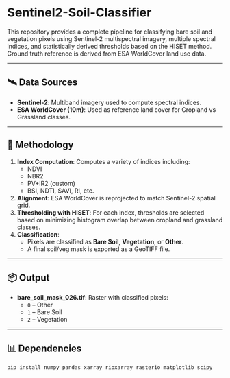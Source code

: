 # Sentinel2-Soil-Classifier

This repository provides a complete pipeline for classifying bare soil and vegetation pixels using Sentinel-2 multispectral imagery, multiple spectral indices, and statistically derived thresholds based on the HISET method. Ground truth reference is derived from ESA WorldCover land use data.

---

## 🛰️ Data Sources

- **Sentinel-2**: Multiband imagery used to compute spectral indices.
- **ESA WorldCover (10m)**: Used as reference land cover for Cropland vs Grassland classes.

---

## 🧮 Methodology

1. **Index Computation**: Computes a variety of indices including:
    - NDVI
    - NBR2
    - PV+IR2 (custom)
    - BSI, NDTI, SAVI, RI, etc.
2. **Alignment**: ESA WorldCover is reprojected to match Sentinel-2 spatial grid.
3. **Thresholding with HISET**: For each index, thresholds are selected based on minimizing histogram overlap between cropland and grassland classes.
4. **Classification**:
    - Pixels are classified as **Bare Soil**, **Vegetation**, or **Other**.
    - A final soil/veg mask is exported as a GeoTIFF file.

---

## 📦 Output

- **bare_soil_mask_026.tif**: Raster with classified pixels:
    - `0` – Other  
    - `1` – Bare Soil  
    - `2` – Vegetation

---

## 📊 Dependencies

```bash
pip install numpy pandas xarray rioxarray rasterio matplotlib scipy
